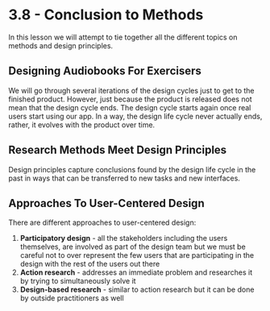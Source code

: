 # 3.8 - Conclusion to Methods

In this lesson we will attempt to tie together all the different topics on methods and design principles.

## Designing Audiobooks For Exercisers

We will go through several iterations of the design cycles just to get to the finished product. However, just because the product is released does not mean that the design cycle ends. The design cycle starts again once real users start using our app. In a way, the design life cycle never actually ends, rather, it evolves with the product over time.

## Research Methods Meet Design Principles

Design principles capture conclusions found by the design life cycle in the past in ways that can be transferred to new tasks and new interfaces.

## Approaches To User-Centered Design

There are different approaches to user-centered design:

1. **Participatory design** - all the stakeholders including the users themselves, are involved as part of the design team but we must be careful not to over represent the few users that are participating in the design with the rest of the users out there
2. **Action research** - addresses an immediate problem and researches it by trying to simultaneously solve it
3. **Design-based research** - similar to action research but it can be done by outside practitioners as well
